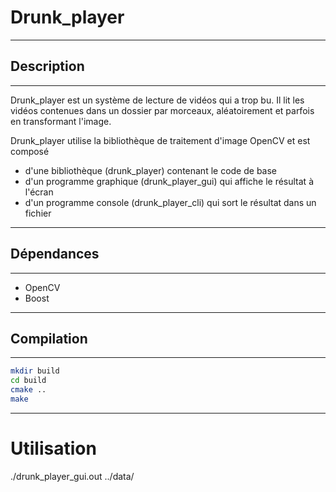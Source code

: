 # Drunk_player
---

## Description

---

Drunk_player est un système de lecture de vidéos qui a trop bu.
Il lit les vidéos contenues dans un dossier par morceaux, aléatoirement
et parfois en transformant l'image.

Drunk_player utilise la bibliothèque de traitement d'image OpenCV et est composé

* d'une bibliothèque (drunk_player) contenant le code de base
* d'un programme graphique (drunk_player_gui) qui affiche le résultat à l'écran
* d'un programme console (drunk_player_cli) qui sort le résultat dans un fichier
---

## Dépendances

---

* OpenCV
* Boost

---

## Compilation

---

```bash
mkdir build
cd build
cmake ..
make
```
---

# Utilisation

./drunk_player_gui.out ../data/